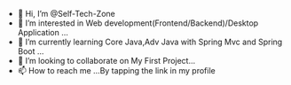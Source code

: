 - 👋 Hi, I’m @Self-Tech-Zone
- 👀 I’m interested in Web development(Frontend/Backend)/Desktop Application ...
- 🌱 I’m currently learning Core Java,Adv Java with Spring Mvc and Spring Boot ...
- 💞️ I’m looking to collaborate on My First Project...
- 📫 How to reach me ...By tapping the link in my profile

<!---
Self-Tech-Zone/Self-Tech-Zone is a ✨ special ✨ repository because its `README.md` (this file) appears on your GitHub profile.
You can click the Preview link to take a look at your changes.
--->
